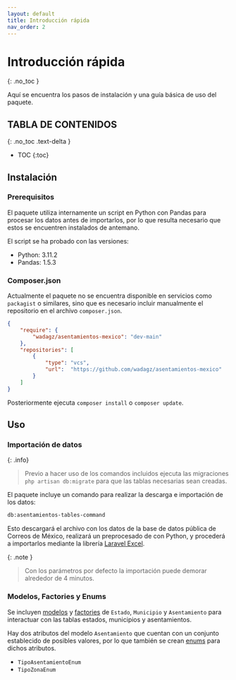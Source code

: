```yaml
---
layout: default
title: Introducción rápida
nav_order: 2
---
```


# Introducción rápida
{: .no_toc }

Aquí se encuentra los pasos de instalación y una guía básica de uso del paquete.

## TABLA DE CONTENIDOS
{: .no_toc .text-delta }

- TOC
{:toc}

## Instalación

### Prerequisitos

El paquete utiliza internamente un script en Python con Pandas para procesar los datos antes de importarlos, por lo que resulta
necesario que estos se encuentren instalados de antemano.

El script se ha probado con las versiones:
- Python: 3.11.2
- Pandas: 1.5.3

### Composer.json

Actualmente el paquete no se encuentra disponible en servicios como `packagist` o similares, sino que es necesario incluir manualmente
el repositorio en el archivo `composer.json`.

```json
{
    "require": {
        "wadagz/asentamientos-mexico": "dev-main"
    },
    "repositories": [
        {
            "type": "vcs",
            "url":  "https://github.com/wadagz/asentamientos-mexico"
        }
    ]
}
```

Posteriormente ejecuta `composer install` o `composer update`.

## Uso

### Importación de datos

{: .info}
> Previo a hacer uso de los comandos incluidos ejecuta las migraciones `php artisan db:migrate` para que
> las tablas necesarias sean creadas.

El paquete incluye un comando para realizar la descarga e importación de los datos:

```bash
db:asentamientos-tables-command
```

Esto descargará el archivo con los datos de la base de datos pública de Correos de México, realizará un preprocesado
de con Python, y procederá a importarlos mediante la librería [Laravel Excel](https://docs.laravel-excel.com/3.1/getting-started/).

{: .note }
> Con los parámetros por defecto la importación puede demorar alrededor de 4 minutos.

### Modelos, Factories y Enums

Se incluyen [modelos](explicacion_a_detalle/modelos.html) y [factories](explicacion_a_detalle/factories.html) de `Estado`, `Municipio` y `Asentamiento` para interactuar con las tablas
estados, municipios y asentamientos.

Hay dos atributos del modelo `Asentamiento` que cuentan con un conjunto establecido de posibles valores,
por lo que también se crean [enums](explicacion_a_detalle/enums.html) para dichos atributos.

- `TipoAsentamientoEnum`
- `TipoZonaEnum`
